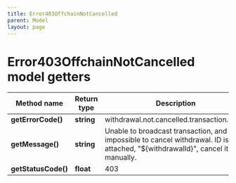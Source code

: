 ```yaml
---
title: Error403OffchainNotCancelled
parent: Model
layout: page
---
```


# Error403OffchainNotCancelled model getters

Method name | Return type | Description | Notes
------------ | ------------- | ------------- | -------------
**getErrorCode()** | **string** | withdrawal.not.cancelled.transaction.failed |
**getMessage()** | **string** | Unable to broadcast transaction, and impossible to cancel withdrawal. ID is attached, "${withdrawalId}", cancel it manually. |
**getStatusCode()** | **float** | 403 |

